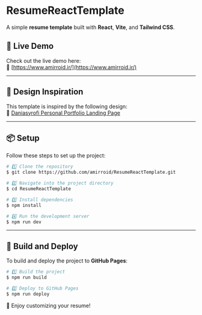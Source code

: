 # ResumeReactTemplate

A simple **resume template** built with **React**, **Vite**, and **Tailwind CSS**.

## 🚀 Live Demo
Check out the live demo here:  
🔗 [https://www.amirroid.ir/](https://www.amirroid.ir/)

---

## 🎨 Design Inspiration
This template is inspired by the following design:  
🔗 [Daniasyrofi Personal Portfolio Landing Page](https://dribbble.com/shots/21428580-Daniasyrofi-Personal-Portfolio-Landing-Page)

---

## 📦 Setup

Follow these steps to set up the project:

```bash
# 1️⃣ Clone the repository
$ git clone https://github.com/amirroid/ResumeReactTemplate.git

# 2️⃣ Navigate into the project directory
$ cd ResumeReactTemplate

# 3️⃣ Install dependencies
$ npm install

# 4️⃣ Run the development server
$ npm run dev
```

---

## 📌 Build and Deploy

To build and deploy the project to **GitHub Pages**:

```bash
# 1️⃣ Build the project
$ npm run build

# 2️⃣ Deploy to GitHub Pages
$ npm run deploy
```

🎉 Enjoy customizing your resume!